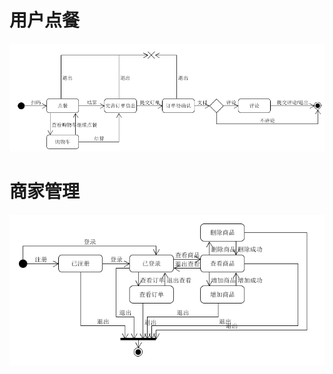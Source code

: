 # 用户点餐

![](../assets/images/6.4_State_Model.png)

# 商家管理

![](../assets/images/6.4_State_Model_2.png)
